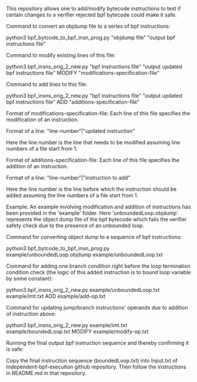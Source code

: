 This repository allows one to add/modify bytecode instructions to test if certain changes to a verifier rejected bpf bytecode could make it safe.

Command to convert an objdump file to a series of bpf instructions:

python3 bpf_bytcode_to_bpf_insn_prog.py "objdump file" "output bpf instructions file"

Command to modify existing lines of this file:

python3 bpf_insns_orig_2_new.py "bpf instructions file" "output updated bpf instructions file" MODIFY "modifications-specification-file"
 
Command to add lines to this file:

python3 bpf_insns_orig_2_new.py "bpf instructions file" "output updated bpf instructions file" ADD "additions-specification-file"

Format of modifications-specification-file:
Each line of this file specifies the modification of an instruction. 

Format of a line: "line-number"|"updated instruction"

Here the line number is the line that needs to be modified assuming line numbers of a file start from 1.

Format of additions-specification-file:
Each line of this file specifies the addition of an instruction. 

Format of a line: "line-number"|"instruction to add"

Here the line number is the line before which the instruction should be added assuming the line numbers of a file start from 1.

Example:
An example involving modification and addition of instructions has been provided in the 'example' folder. Here 'unboundedLoop.objdump' represents the object dump file of the bpf bytecode which fails the verifier safety check due to the presence of an unbounded loop.

Command for converting object dump to a sequence of bpf instructions:

python3 bpf_bytcode_to_bpf_insn_prog.py example/unboundedLoop.objdump example/unboundedLoop.txt

Command for adding one branch condition right before the loop termination condition check (the logic of this added instruction is to bound loop variable by some constant):

python3 bpf_insns_orig_2_new.py example/unboundedLoop.txt example/imt.txt ADD example/add-op.txt

Command for updating jump/branch instructions' operands due to addition of instruction above:

python3 bpf_insns_orig_2_new.py example/imt.txt example/boundedLoop.txt MODIFY example/modify-op.txt

Running the final output bpf instruction sequence and thereby confirming it is safe:

Copy the final instruction sequence (boundedLoop.txt) into Input.txt of Independent-bpf-execution github repository. Then follow the instructions in README.md in that repository.







